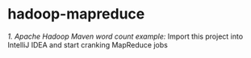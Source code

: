 # hadoop-mapreduce

*1. Apache Hadoop Maven word count example:* Import this project into IntelliJ IDEA and start cranking MapReduce jobs

